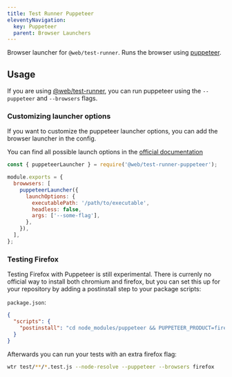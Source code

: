 ```yaml
---
title: Test Runner Puppeteer
eleventyNavigation:
  key: Puppeteer
  parent: Browser Launchers
---
```


Browser launcher for `@web/test-runner`. Runs the browser using [puppeteer](https://www.npmjs.com/package/puppeteer).

## Usage

If you are using [@web/test-runner](https://github.com/modernweb-dev/web/tree/master/packages/test-runner), you can run puppeteer using the `--puppeteer` and `--browsers` flags.

### Customizing launcher options

If you want to customize the puppeteer launcher options, you can add the browser launcher in the config.

You can find all possible launch options in the [official documentation](https://github.com/microsoft/puppeteer/blob/master/docs/api.md#browsertypelaunchoptions)

```js
const { puppeteerLauncher } = require('@web/test-runner-puppeteer');

module.exports = {
  browwsers: [
    puppeteerLauncher({
      launchOptions: {
        executablePath: '/path/to/executable',
        headless: false,
        args: ['--some-flag'],
      },
    }),
  ],
};
```

### Testing Firefox

Testing Firefox with Puppeteer is still experimental. There is currenly no official way to install both chromium and firefox, but you can set this up for your repository by adding a postinstall step to your package scripts:

`package.json`:

```json
{
  "scripts": {
    "postinstall": "cd node_modules/puppeteer && PUPPETEER_PRODUCT=firefox node install.js"
  }
}
```

Afterwards you can run your tests with an extra firefox flag:

```bash
wtr test/**/*.test.js --node-resolve --puppeteer --browsers firefox
```
